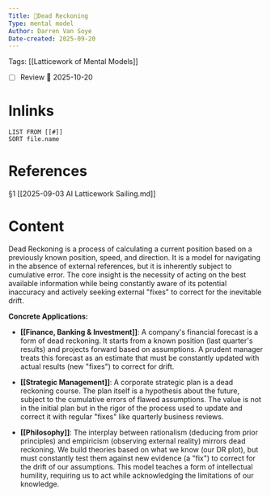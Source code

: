 ```yaml
---
Title: 🧩Dead Reckoning
Type: mental model 
Author: Darren Van Soye 
Date-created: 2025-09-20
---
```

Tags: [[Latticework of Mental Models]]

- [ ] Review 📅 2025-10-20
    
# Inlinks

```dataview
LIST FROM [[#]]
SORT file.name
```

# References

§1 [[2025-09-03 AI Latticework Sailing.md]]

# Content

Dead Reckoning is a process of calculating a current position based on a previously known position, speed, and direction. It is a model for navigating in the absence of external references, but it is inherently subject to cumulative error. The core insight is the necessity of acting on the best available information while being constantly aware of its potential inaccuracy and actively seeking external "fixes" to correct for the inevitable drift.

**Concrete Applications:**

- **[[Finance, Banking & Investment]]**: A company's financial forecast is a form of dead reckoning. It starts from a known position (last quarter's results) and projects forward based on assumptions. A prudent manager treats this forecast as an estimate that must be constantly updated with actual results (new "fixes") to correct for drift.
    
- **[[Strategic Management]]**: A corporate strategic plan is a dead reckoning course. The plan itself is a hypothesis about the future, subject to the cumulative errors of flawed assumptions. The value is not in the initial plan but in the rigor of the process used to update and correct it with regular "fixes" like quarterly business reviews.
    
- **[[Philosophy]]**: The interplay between rationalism (deducing from prior principles) and empiricism (observing external reality) mirrors dead reckoning. We build theories based on what we know (our DR plot), but must constantly test them against new evidence (a "fix") to correct for the drift of our assumptions. This model teaches a form of intellectual humility, requiring us to act while acknowledging the limitations of our knowledge.